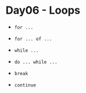 # Day06 - Loops

* `for ...`

* `for ... of ...`

* `while ...`

* `do ... while ...`

* `break`

* `continue`
